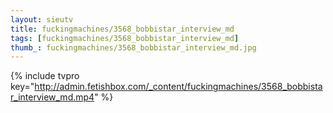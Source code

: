 ```yaml
--- 
layout: sieutv
title: fuckingmachines/3568_bobbistar_interview_md
tags: [fuckingmachines/3568_bobbistar_interview_md]
thumb_: fuckingmachines/3568_bobbistar_interview_md.jpg
---
```

{% include tvpro key="http://admin.fetishbox.com/_content/fuckingmachines/3568_bobbistar_interview_md.mp4" %} 

